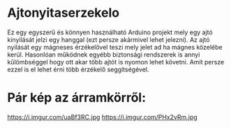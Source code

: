 #  Ajtonyitaserzekelo

Ez egy egyszerű és könnyen használható Arduino projekt mely egy ajtó kinyilását jelzi egy hanggal (ezt persze akármivel lehet jelezni). 
Az ajtó nyilását egy mágneses érzékelővel teszi mely jelet ad ha mágnes közelébe kerül. Hasonlóan működnek egyébb biztonsági rendszerek is annyi kűlömbséggel hogy ott akar több ajtót is nyomon lehet követni. Amit persze ezzel is el lehet érni több érzékelő seggítségével.
 
# Pár kép az árramkörről: 
 https://i.imgur.com/uaBf3RC.jpg
 https://i.imgur.com/PHx2vRm.jpg

